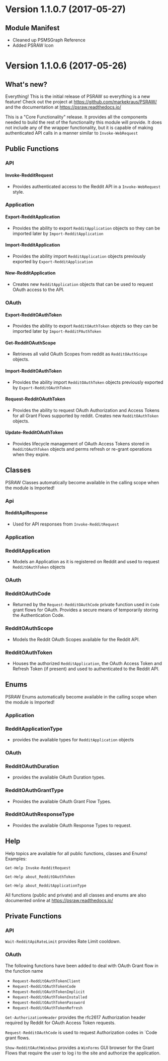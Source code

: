 # Version 1.1.0.7 (2017-05-27)
## Module Manifest
* Cleaned up PSMSGraph Reference
* Added PSRAW Icon



# Version 1.1.0.6 (2017-05-26)
## What's new?

Everything! This is the initial release of PSRAW so everything is a new feature! Check out the project at https://github.com/markekraus/PSRAW/ and the documentation at https://psraw.readthedocs.io/

This is a "Core Functionality" release. It provides all the components needed to build the rest of the functionality this module will provide. It does not include any of the wrapper functionality, but it is capable of making authenticated API calls in a manner similar to `Invoke-WebRequest`

## Public Functions

### API

#### Invoke-RedditRequest
* Provides authenticated access to the Reddit API in a `Invoke-WebRequest` style.

### Application

#### Export-RedditApplication
* Provides the ability to export `RedditApplication` objects so they can be imported later by `Import-RedditApplication`

#### Import-RedditApplication
* Provides the ability import `RedditApplication` objects previously exported by `Export-RedditApplication`

#### New-RedditApplication
* Creates new `RedditApplication` objects that can be used to request OAuth access to the API.

### OAuth

#### Export-RedditOAuthToken
* Provides the ability to export `RedditOAuthToken` objects so they can be imported later by `Import-RedditPAuthToken`

#### Get-RedditOAuthScope
* Retrieves all valid OAuth Scopes from reddit as `RedditOAuthScope` objects.

#### Import-RedditOAuthToken
* Provides the ability import `RedditOAuthToken` objects previously exported by `Export-RedditOAuthToken`

#### Request-RedditOAuthToken
* Provides the ability to request OAuth Authorization and Access Tokens for all Grant Flows supported by reddit. Creates new `RedditOAuthToken` objects.

#### Update-RedditOAuthToken
* Provides lifecycle management of OAuth Access Tokens stored in `RedditOAuthToken` objects and perms refresh or re-grant operations when they expire.

## Classes

PSRAW Classes automatically become available in the calling scope when the module is Imported!

### Api

#### RedditApiResponse
* Used for API responses from `Invoke-RedditRequest`

### Application

### RedditApplication
* Models an Application as it is registered on Reddit and used to request `RedditOAuthToken` objects

### OAuth

### RedditOAuthCode
* Returned by the `Request-RedditOAuthCode` private function used in `Code` grant flows for OAuth. Provides a secure means of temporarily storing the Authentication Code.

### RedditOAuthScope
* Models the Reddit OAuth Scopes available for the Reddit API.

### RedditOAuthToken
* Houses the authorized `RedditApplication`, the OAuth Access Token and Refresh Token (if present) and used to authenticated to the Reddit API.

## Enums

PSRAW Enums automatically become available in the calling scope when the module is Imported!

### Application

### RedditApplicationType
* provides the available types for `RedditApplication` objects

### OAuth

### RedditOAuthDuration
* provides the available OAuth Duration types.

### RedditOAuthGrantType
* Provides the available OAuth Grant Flow Types.

### RedditOAuthResponseType
* Provides the available OAuth Response Types to request.

## Help

Help topics are available for all public functions, classes and Enums! Examples:

`Get-Help Invoke-RedditRequest`

`Get-Help about_RedditOAuthToken`

`Get-Help about_RedditApplicationType`

All functions (public and private) and all classes and enums are also documented online at https://psraw.readthedocs.io/

## Private Functions

### API

`Wait-RedditApiRateLimit` provides Rate Limit cooldown.

### OAuth

The following functions have been added to deal with OAuth Grant flow in the function name

* `Request-RedditOAuthTokenClient`
* `Request-RedditOAuthTokenCode`
* `Request-RedditOAuthTokenImplicit`
* `Request-RedditOAuthTokenInstalled`
* `Request-RedditOAuthTokenPassword`
* `Request-RedditOAuthTokenRefresh`

`Get-AuthorizationHeader` provides the rfc2617 Authorization header required by Reddit for OAuth Access Token requests.

`Request-RedditOAuthCode` is used to request Authorization codes in `Code grant flows.

`Show-RedditOAuthWindows` provides a `WinForms` GUI browser for the Grant Flows that require the user to log i to the site and authorize the application.



